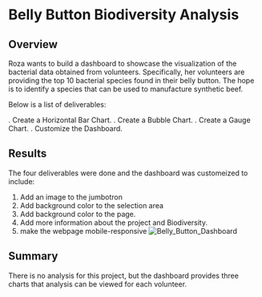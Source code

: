 # Belly Button Biodiversity Analysis

## Overview

Roza wants to build a dashboard to showcase the visualization of the bacterial data obtained from volunteers. Specifically, her volunteers are providing the top 10 bacterial species found in their belly button. The hope is to identify a species that can be used to manufacture synthetic beef.

Below is a list of deliverables:

. Create a Horizontal Bar Chart.
. Create a Bubble Chart.
. Create a Gauge Chart.
. Customize the Dashboard.

## Results

The four deliverables were done and the dashboard was customeized to include:

1. Add an image to the jumbotron
2. Add background color to the selection area
3. Add background color to the page.
4. Add more information about the project and Biodiversity.
5. make the webpage mobile-responsive
![Belly_Button_Dashboard](https://user-images.githubusercontent.com/78666055/119271228-a4f35680-bbce-11eb-8590-c93d3b945bb6.png)


## Summary

There is no analysis for this project, but the dashboard provides three charts that analysis can be viewed for each volunteer.

